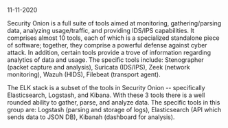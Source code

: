 11-11-2020

Security Onion is a full suite of tools aimed at monitoring, gathering/parsing data, analyzing usage/traffic, and providing IDS/IPS capabilities. It comprises almost 10 tools, each of which is a specialized standalone piece of software; together, they comprise a powerful defense against cyber attack. In addition, certain tools provide a trove of information regarding analytics of data and usage. The specific tools include: Stenographer (packet capture and analysis), Suricata (IDS/IPS), Zeek (network monitoring), Wazuh (HIDS), Filebeat (transport agent).

The ELK stack is a subset of the tools in Security Onion -- specifically Elasticsearch, Logstash, and Kibana. With these 3 tools there is a well rounded ability to gather, parse, and analyze data. The specific tools in this group are: Logstash (parsing and storage of logs), Elasticsearch (API which sends data to JSON DB), Kibanah (dashboard for analysis).
